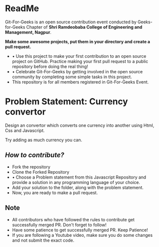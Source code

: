 # ReadMe

Git-For-Geeks is an open source contribution event conducted by Geeks-for-Geeks Chapter of **Shri Ramdeobaba College of Engineering and Management, Nagpur**.

**Make some awesome projects, put them in your directory and create a pull request.**

- • Use this project to make your first contribution to an open source project on GitHub. Practice making your first pull request to a public repository before doing the real thing!
- • Celebrate Git-For-Geeks by getting involved in the open source community by completing some simple tasks in this project.
- This repository is for all members registered in Git-For-Geeks Event.

# Problem Statement: ****Currency convertor****

Design an convertor which converts one currency into another using Html, Css and Javascript.

Try adding as much currency you can.

## *****How to contribute?*****

- Fork the repository
- Clone the Forked Repository
- • Choose a Problem statement from this Javascript Repository and provide a solution in any programming language of your choice.
- Add your solution to the folder, along with the problem statement.
- Now, you are ready to make a pull request.

## Note

- All contributors who have followed the rules to contribute get successfully merged PR. Don't forget to follow!
- Have some patience to get successfully merged PR. Keep Patience!
- If you are following a Youtube video, make sure you do some changes and not submit the exact code.
